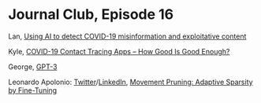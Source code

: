# Journal Club, Episode 16

Lan, [Using AI to detect COVID-19 misinformation and exploitative content](https://ai.facebook.com/blog/using-ai-to-detect-covid-19-misinformation-and-exploitative-content/)

Kyle, [COVID-19 Contact Tracing Apps – How Good Is Good Enough?](https://syncedreview.com/2020/06/01/covid-19-contact-tracing-apps-how-good-is-good-enough/)

George, [GPT-3](https://github.com/openai/gpt-3)

Leonardo Apolonio: [Twitter](https://twitter.com/LeoApolonio)/[LinkedIn](https://www.linkedin.com/in/leonardo-apolonio/), [Movement Pruning: Adaptive Sparsity by Fine-Tuning](https://arxiv.org/abs/2005.07683)
